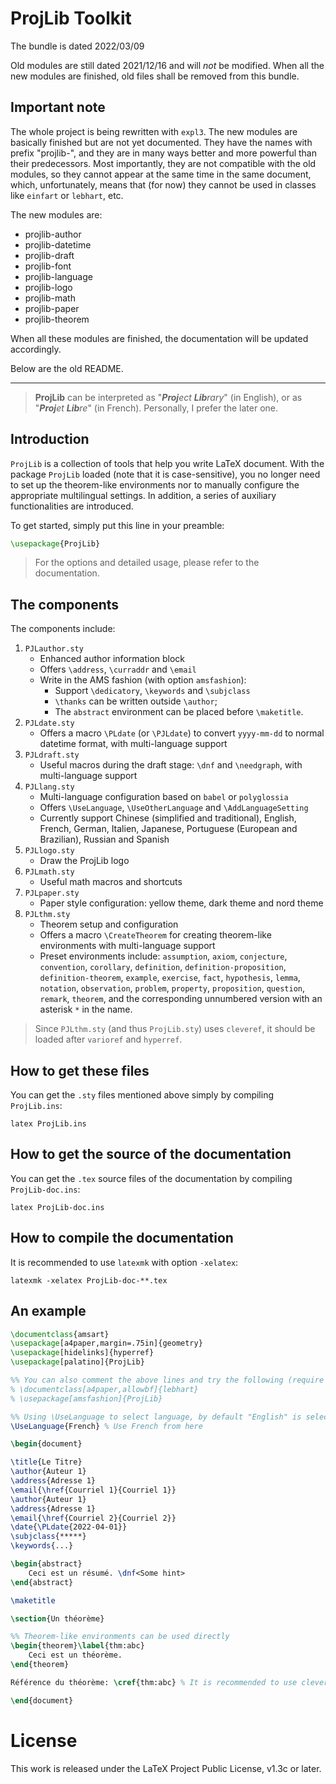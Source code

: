 <!-- Copyright (C) 2021-2022 by Jinwen XU -->

# ProjLib Toolkit

The bundle is dated 2022/03/09

Old modules are still dated 2021/12/16 and will *not* be modified. When all the new modules are finished, old files shall be removed from this bundle.

## **Important note**

The whole project is being rewritten with `expl3`. The new modules are basically finished but are not yet documented. They have the names with prefix "projlib-", and they are in many ways better and more powerful than their predecessors. Most importantly, they are not compatible with the old modules, so they cannot appear at the same time in the same document, which, unfortunately, means that (for now) they cannot be used in classes like `einfart` or `lebhart`, etc.

The new modules are:
- projlib-author
- projlib-datetime
- projlib-draft
- projlib-font
- projlib-language
- projlib-logo
- projlib-math
- projlib-paper
- projlib-theorem

When all these modules are finished, the documentation will be updated accordingly.

Below are the old README.

---

> **ProjLib** can be interpreted as "***Proj**ect **Lib**rary*" (in English), or as "***Proj**et **Lib**re*" (in French).
> Personally, I prefer the later one.

## Introduction

`ProjLib` is a collection of tools that help you write LaTeX document. With the package `ProjLib` loaded (note that it is case-sensitive), you no longer need to set up the theorem-like environments nor to manually configure the appropriate multilingual settings. In addition, a series of auxiliary functionalities are introduced.

To get started, simply put this line in your preamble:
```latex
\usepackage{ProjLib}
```
> For the options and detailed usage, please refer to the documentation.

## The components
The components include:
1. `PJLauthor.sty`
    - Enhanced author information block
    - Offers `\address`, `\curraddr` and `\email`
    - Write in the AMS fashion (with option `amsfashion`):
        - Support `\dedicatory`, `\keywords` and `\subjclass`
        - `\thanks` can be written outside `\author`;
        - The `abstract` environment can be placed before `\maketitle`.
1. `PJLdate.sty`
    - Offers a macro `\PLdate` (or `\PJLdate`) to convert `yyyy-mm-dd` to normal datetime format, with multi-language support
1. `PJLdraft.sty`
    - Useful macros during the draft stage: `\dnf` and `\needgraph`, with multi-language support
1. `PJLlang.sty`
    - Multi-language configuration based on `babel` or `polyglossia`
    - Offers `\UseLanguage`, `\UseOtherLanguage` and `\AddLanguageSetting`
    - Currently support Chinese (simplified and traditional), English, French, German, Italien, Japanese, Portuguese (European and Brazilian), Russian and Spanish
1. `PJLlogo.sty`
    - Draw the ProjLib logo
1. `PJLmath.sty`
    - Useful math macros and shortcuts
1. `PJLpaper.sty`
    - Paper style configuration: yellow theme, dark theme and nord theme
1. `PJLthm.sty`
    - Theorem setup and configuration
    - Offers a macro `\CreateTheorem` for creating theorem-like environments with multi-language support
    - Preset environments include: `assumption`, `axiom`, `conjecture`, `convention`, `corollary`, `definition`, `definition-proposition`, `definition-theorem`, `example`, `exercise`, `fact`, `hypothesis`, `lemma`, `notation`, `observation`, `problem`, `property`, `proposition`, `question`, `remark`, `theorem`, and the corresponding unnumbered version with an asterisk `*` in the name.
<!-- 1. `PJLtoolkit.sty` (this is the internal name of the `ProjLib` package)
    - A collective interface of ProjLib Toolkit, loading all the packages above
    - Provide some pre-defined font configuration -->

> Since `PJLthm.sty` (and thus `ProjLib.sty`) uses `cleveref`, it should be loaded after `varioref` and `hyperref`.

## How to get these files
You can get the `.sty` files mentioned above simply by compiling `ProjLib.ins`:
```
latex ProjLib.ins
```

## How to get the source of the documentation
You can get the `.tex` source files of the documentation by compiling `ProjLib-doc.ins`:
```
latex ProjLib-doc.ins
```

## How to compile the documentation
It is recommended to use `latexmk` with option `-xelatex`:
```
latexmk -xelatex ProjLib-doc-**.tex
```

## An example
```latex
\documentclass{amsart}
\usepackage[a4paper,margin=.75in]{geometry}
\usepackage[hidelinks]{hyperref}
\usepackage[palatino]{ProjLib}

%% You can also comment the above lines and try the following (require xelatex or lualatex):
% \documentclass[a4paper,allowbf]{lebhart}
% \usepackage[amsfashion]{ProjLib}

%% Using \UseLanguage to select language, by default "English" is selected
\UseLanguage{French} % Use French from here

\begin{document}

\title{Le Titre}
\author{Auteur 1}
\address{Adresse 1}
\email{\href{Courriel 1}{Courriel 1}}
\author{Auteur 1}
\address{Adresse 1}
\email{\href{Courriel 2}{Courriel 2}}
\date{\PLdate{2022-04-01}}
\subjclass{*****}
\keywords{...}

\begin{abstract}
    Ceci est un résumé. \dnf<Some hint>
\end{abstract}

\maketitle

\section{Un théorème}

%% Theorem-like environments can be used directly
\begin{theorem}\label{thm:abc}
    Ceci est un théorème.
\end{theorem}

Référence du théorème: \cref{thm:abc} % It is recommended to use clever reference

\end{document}
```

# License

This work is released under the LaTeX Project Public License, v1.3c or later.
